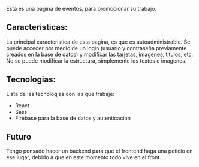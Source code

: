 Esta es una pagina de eventos, para promocionar su trabajo. 

## Caracteristicas:
La principal caracteristica de esta pagina, es que es autoadministrable. Se puede acceder por medio de un login (usuario y contraseña previamente creados en la base de datos) y modificar las tarjetas, imagenes, titulos, etc. No se puede modificar la estructura, simplemente los textos e imagenes.

## Tecnologias:
Lista de las tecnologias con las que trabaje:
- React
- Sass
- Firebase para la base de datos y autenticacion

## Futuro
Tengo pensado hacer un backend para que el frontend haga una peticio en ese lugar, debido a que en este momento todo vive en el front.
